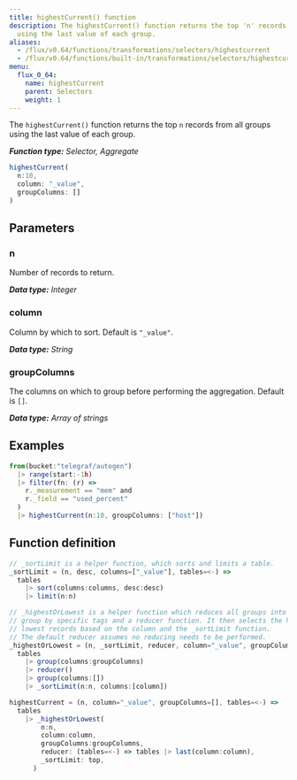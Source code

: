 ```yaml
---
title: highestCurrent() function
description: The highestCurrent() function returns the top 'n' records from all groups
  using the last value of each group.
aliases:
  - /flux/v0.64/functions/transformations/selectors/highestcurrent
  - /flux/v0.64/functions/built-in/transformations/selectors/highestcurrent/
menu:
  flux_0_64:
    name: highestCurrent
    parent: Selectors
    weight: 1
---
```


The `highestCurrent()` function returns the top `n` records from all groups using the last value of each group.

_**Function type:** Selector, Aggregate_

```js
highestCurrent(
  n:10,
  column: "_value",
  groupColumns: []
)
```

## Parameters

### n
Number of records to return.

_**Data type:** Integer_

### column
Column by which to sort.
Default is `"_value"`.

_**Data type:** String_

### groupColumns
The columns on which to group before performing the aggregation.
Default is `[]`.

_**Data type:** Array of strings_

## Examples
```js
from(bucket:"telegraf/autogen")
  |> range(start:-1h)
  |> filter(fn: (r) =>
    r._measurement == "mem" and
    r._field == "used_percent"
  )
  |> highestCurrent(n:10, groupColumns: ["host"])
```

## Function definition
```js
// _sortLimit is a helper function, which sorts and limits a table.
_sortLimit = (n, desc, columns=["_value"], tables=<-) =>
  tables
    |> sort(columns:columns, desc:desc)
    |> limit(n:n)

// _highestOrLowest is a helper function which reduces all groups into a single
// group by specific tags and a reducer function. It then selects the highest or
// lowest records based on the column and the _sortLimit function.
// The default reducer assumes no reducing needs to be performed.
_highestOrLowest = (n, _sortLimit, reducer, column="_value", groupColumns=[], tables=<-) =>
  tables
    |> group(columns:groupColumns)
    |> reducer()
    |> group(columns:[])
    |> _sortLimit(n:n, columns:[column])

highestCurrent = (n, column="_value", groupColumns=[], tables=<-) =>
  tables
    |> _highestOrLowest(
        n:n,
        column:column,
        groupColumns:groupColumns,
        reducer: (tables=<-) => tables |> last(column:column),
        _sortLimit: top,
      )
```
